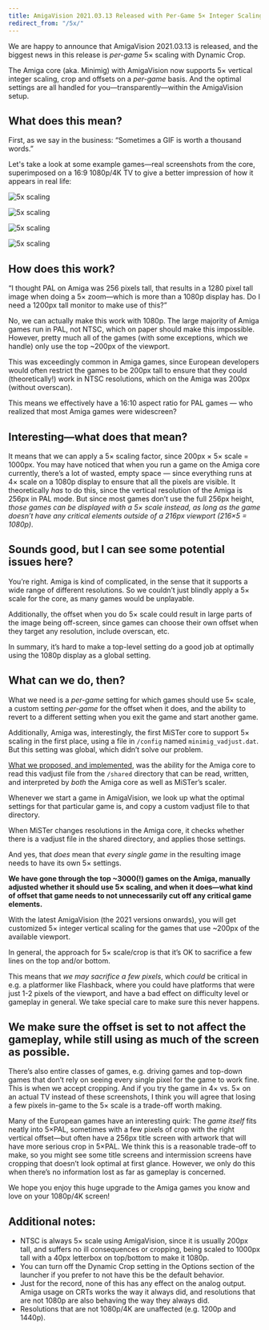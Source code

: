```yaml
---
title: AmigaVision 2021.03.13 Released with Per-Game 5× Integer Scaling
redirect_from: "/5x/"
---
```


We are happy to announce that AmigaVision 2021.03.13 is released, and the biggest news in this release is *per-game* 5× scaling with Dynamic Crop.

The Amiga core (aka. Minimig) with AmigaVision now supports 5× vertical integer scaling, crop and offsets on a *per-game* basis. And the optimal settings are all handled for you—transparently—within the AmigaVision setup.

##  What does this mean?

First, as we say in the business: “Sometimes a GIF is worth a thousand words.”

Let's take a look at some example games—real screenshots from the core, superimposed on a 16:9 1080p/4K TV to give a better impression of how it appears in real life:

![5x scaling](/images/flashback5x.gif)

![5x scaling](/images/gods5x.gif)

![5x scaling](/images/megalomania5x.gif)

![5x scaling](/images/lionheart5x.gif)


## How does this work?

“I thought PAL on Amiga was 256 pixels tall, that results in a 1280 pixel tall image when doing a 5× zoom—which is more than a 1080p display has. Do I need a 1200px tall monitor to make use of this?”

No, we can actually make this work with 1080p. The large majority of Amiga games run in PAL, not NTSC, which on paper should make this impossible. However, pretty much all of the games (with some exceptions, which we handle) only use the top ~200px of the viewport. 

This was exceedingly common in Amiga games, since European developers would often restrict the games to be 200px tall to ensure that they could (theoretically!) work in NTSC resolutions, which on the Amiga was 200px (without overscan).

This means we effectively have a 16:10 aspect ratio for PAL games — who realized that most Amiga games were widescreen?

## Interesting—what does that mean?

It means that we can apply a 5× scaling factor, since 200px × 5× scale = 1000px. You may have noticed that when you run a game on the Amiga core currently, there’s a lot of wasted, empty space — since everything runs at 4× scale on a 1080p display to ensure that all the pixels are visible. It theoretically *has* to do this, since the vertical resolution of the Amiga is 256px in PAL mode. But since most games don’t use the full 256px height, *those games can be displayed with a 5× scale instead, as long as the game doesn’t have any critical elements outside of a 216px viewport (216×5 = 1080p)*.

## Sounds good, but I can see some potential issues here?

You’re right. Amiga is kind of complicated, in the sense that it supports a wide range of different resolutions. So we couldn’t just blindly apply a 5× scale for the core, as many games would be unplayable. 

Additionally, the offset when you do 5× scale could result in large parts of the image being off-screen, since games can choose their own offset when they target any resolution, include overscan, etc. 

In summary, it’s hard to make a top-level setting do a good job at optimally using the 1080p display as a global setting.

## What can we do, then?

What we need is a *per-game* setting for which games should use 5× scale, a custom setting *per-game* for the offset when it does, and the ability to revert to a different setting when you exit the game and start another game.

Additionally, Amiga was, interestingly, the first MiSTer core to support 5× scaling in the first place, using a file in `/config` named `minimig_vadjust.dat`. But this setting was global, which didn’t solve our problem. 

[What we proposed, and implemented], was the ability for the Amiga core to read this vadjust file from the `/shared` directory that can be read, written, and interpreted by *both* the Amiga core as well as MiSTer’s scaler. 

Whenever we start a game in AmigaVision, we look up what the optimal settings for that particular game is, and copy a custom vadjust file to that directory. 

When MiSTer changes resolutions in the Amiga core, it checks whether there is a vadjust file in the shared directory, and applies those settings.

And yes, that *does* mean that *every single game* in the resulting image needs to have its own 5× settings. 

**We have gone through the top ~3000(!) games on the Amiga, manually adjusted whether it should use 5× scaling, and when it does—what kind of offset that game needs to not unnecessarily cut off any critical game elements.**

With the latest AmigaVision (the 2021 versions onwards), you will get customized 5× integer vertical scaling for the games that use ~200px of the available viewport. 

In general, the approach for 5× scale/crop is that it’s OK to sacrifice a few lines on the top and/or bottom.

This means that *we may sacrifice a few pixels*, which *could* be critical in e.g. a platformer like Flashback, where you could have platforms that were just 1-2 pixels of the viewport, and have a bad effect on difficulty level or gameplay in general. We take special care to make sure this never happens.

## We make sure the offset is set to not affect the gameplay, while still using as much of the screen as possible.

There’s also entire classes of games, e.g. driving games and top-down games that don’t rely on seeing every single pixel for the game to work fine. This is when we accept cropping. And if you try the game in 4× vs. 5× on an actual TV instead of these screenshots, I think you will agree that losing a few pixels in-game to the 5× scale is a trade-off worth making.

Many of the European games have an interesting quirk: The *game itself* fits neatly into 5×PAL, sometimes with a few pixels of crop with the right vertical offset—but often have a 256px title screen with artwork that will have more serious crop in 5×PAL. We think this is a reasonable trade-off to make, so you might see some title screens and intermission screens have cropping that doesn’t look optimal at first glance. However, we only do this when there’s no information lost as far as gameplay is concerned.

We hope you enjoy this huge upgrade to the Amiga games you know and love on your 1080p/4K screen!

## Additional notes:

* NTSC is always 5× scale using AmigaVision, since it is usually 200px tall, and suffers no ill consequences or cropping, being scaled to 1000px tall with a 40px letterbox on top/bottom to make it 1080p.
* You can turn off the Dynamic Crop setting in the Options section of the launcher if you prefer to not have this be the default behavior. 
* Just for the record, none of this has any effect on the analog output. Amiga usage on CRTs works the way it always did, and resolutions that are not 1080p are also behaving the way they always did.
* Resolutions that are not 1080p/4K are unaffected (e.g. 1200p and 1440p).

[What we proposed, and implemented]:https://github.com/MiSTer-devel/Minimig-AGA_MiSTer/issues/90
